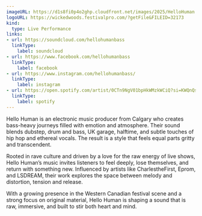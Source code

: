 ```yaml
---
imageURL: https://d1s8fi0p4o2ghp.cloudfront.net/images/2025/HelloHuman.jpg
logoURL: https://wickedwoods.festivalpro.com/?getFile&FILEID=32173
kind:
  type: Live Performance
links:
- url: https://soundcloud.com/hellohumanbass
  linkType:
    label: soundcloud
- url: https://www.facebook.com/hellohumanbass
  linkType:
    label: facebook
- url: https://www.instagram.com/hellohumanbass/
  linkType:
    label: instagram
- url: https://open.spotify.com/artist/0CTn9NgV01bpHkWMzkWCiQ?si=KWQnQsC8QSSGsfe-ifvhjg
  linkType:
    label: spotify
---
```

Hello Human is an electronic music producer from Calgary who creates bass-heavy journeys filled with emotion and atmosphere. Their sound blends dubstep, drum and bass, UK garage, halftime, and subtle touches of hip hop and ethereal vocals. The result is a style that feels equal parts gritty and transcendent.

Rooted in rave culture and driven by a love for the raw energy of live shows, Hello Human’s music invites listeners to feel deeply, lose themselves, and return with something new. Influenced by artists like CharlestheFirst, Eprom, and LSDREAM, their work explores the space between melody and distortion, tension and release.

With a growing presence in the Western Canadian festival scene and a strong focus on original material, Hello Human is shaping a sound that is raw, immersive, and built to stir both heart and mind.
